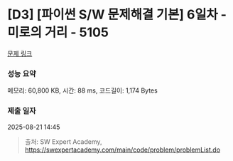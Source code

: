 # [D3] [파이썬 S/W 문제해결 기본] 6일차 - 미로의 거리 - 5105 

[문제 링크](https://swexpertacademy.com/main/code/problem/problemDetail.do?contestProbId=AWTVoHTab5gDFAVT) 

### 성능 요약

메모리: 60,800 KB, 시간: 88 ms, 코드길이: 1,174 Bytes

### 제출 일자

2025-08-21 14:45



> 출처: SW Expert Academy, https://swexpertacademy.com/main/code/problem/problemList.do